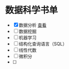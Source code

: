 # 数据科学书单
- [x] 数据分析 [查看](https://github.com/yangjiada/data_science_books/blob/main/1.%20%E6%95%B0%E6%8D%AE%E5%88%86%E6%9E%90.md)
- [ ] 数据挖掘
- [ ] 机器学习
- [ ] 结构化查询语言（SQL）
- [ ] 线性代数
- [ ] 微积分
- [ ] 

